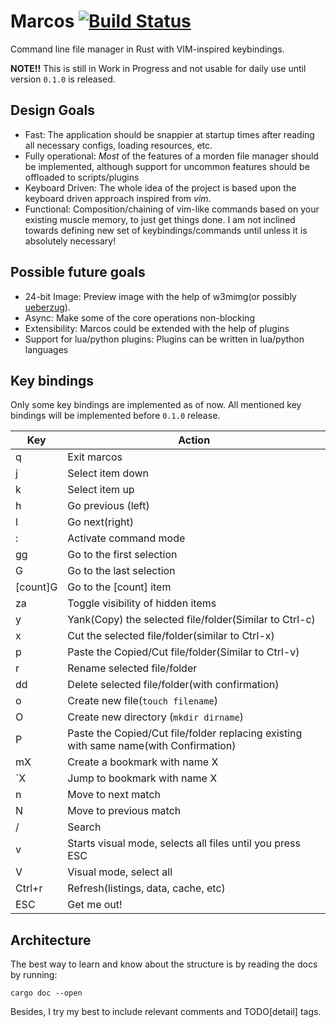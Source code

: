 # Marcos [![Build Status](https://travis-ci.org/TerminalWitchcraft/marcos.svg?branch=master)](https://travis-ci.org/TerminalWitchcraft/marcos)

Command line file manager in Rust with VIM-inspired keybindings.

**NOTE!!** This is still in Work in Progress and not usable for daily use until version `0.1.0` is released.

## Design Goals

* Fast: The application should be snappier at startup times after reading all necessary configs, loading resources, etc.
* Fully operational: _Most_ of the features of a morden file manager should be implemented, although support for uncommon features should be offloaded to scripts/plugins
* Keyboard Driven: The whole idea of the project is based upon the keyboard driven approach inspired from _vim_.
* Functional: Composition/chaining of vim-like commands based on your existing muscle memory, to just get things done. I am not inclined towards defining new set of keybindings/commands until unless it is absolutely necessary!

## Possible future goals

* 24-bit Image: Preview image with the help of w3mimg(or possibly [ueberzug](https://github.com/seebye/ueberzug)).
* Async: Make some of the core operations non-blocking
* Extensibility: Marcos could be extended with the help of plugins
* Support for lua/python plugins: Plugins can be written in lua/python languages


## Key bindings

Only some key bindings are implemented as of now. All mentioned key bindings will be implemented before `0.1.0` release.

| Key      | Action                                                                                |
|----------|---------------------------------------------------------------------------------------|
| q        | Exit marcos                                                                           |
| j        | Select item down                                                                      |
| k        | Select item up                                                                        |
| h        | Go previous (left)                                                                    |
| l        | Go next(right)                                                                        |
| :        | Activate command mode                                                                 |
| gg       | Go to the first selection                                                             |
| G        | Go to the last selection                                                              |
| [count]G | Go to the [count] item                                                                |
| za       | Toggle visibility of hidden items                                                     |
| y        | Yank(Copy) the selected file/folder(Similar to Ctrl-c)                                |
| x        | Cut the selected file/folder(similar to Ctrl-x)                                       |
| p        | Paste the Copied/Cut file/folder(Similar to Ctrl-v)                                   |
| r        | Rename selected file/folder                                                           |
| dd       | Delete selected file/folder(with confirmation)                                        |
| o        | Create new file(`touch filename`)                                                     |
| O        | Create new directory (`mkdir dirname`)                                                |
| P        | Paste the Copied/Cut file/folder replacing existing with same name(with Confirmation) |
| mX       | Create a bookmark with name X                                                         |
| `X       | Jump to bookmark with name X                                                          |
| n        | Move to next match                                                                    |
| N        | Move to previous match                                                                |
| /        | Search                                                                                |
| v        | Starts visual mode, selects all files until you press ESC                             |
| V        | Visual mode, select all                                                               |
| Ctrl+r   | Refresh(listings, data, cache, etc)                                                   |
| ESC      | Get me out!                                                                           |



## Architecture

The best way to learn and know about the structure is by reading the docs by running:
```
cargo doc --open
```

Besides, I try my best to include relevant comments and TODO[detail] tags.
